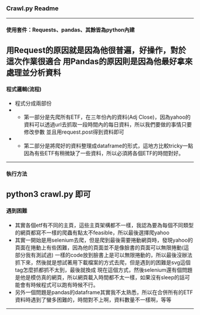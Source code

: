 ### Crawl.py Readme 
---
#### 使用套件：Requests、pandas、其餘皆為python內建
用Request的原因就是因為他很普遍，好操作，對於這次作業很適合
用Pandas的原因則是因為他最好拿來處理並分析資料
---
#### 程式邏輯(流程)
- 程式分成兩部份
- - 第一部分是先爬所有ETF，在三年份內的資料(Adj Close)，因為yahoo的資料可以透過url去抓取一段時間內的每日資料，所以我們要做的事情只要修改參數
並且用request.post得到資料即可
- - 第二部分是將爬好的資料整理成dataframe的形式，這地方比較tricky一點因為有些ETF有稍微缺了一些資料，所以必須將各個ETF的時間對好。
---
#### 執行方法
python3 crawl.py 即可
---
#### 遇到困難
- 其實各個etf有不同的主頁，這些主頁架構都不一樣，我認為要為每個不同類型的網頁都寫不一樣的爬蟲有點太不feasible，所以最後選擇爬yahoo
- 其實一開始是用selenium去爬，但是爬到最後需要捲動網頁時，發現yahoo的頁面在捲動上有些困難，因為他的頁面並不是像臉書的頁面可以無限捲動(這部分我有測試過)
一樣的code放到臉書上是可以無限捲動的，所以最後沒辦法抓下來，然後就是想試著用下載檔案的方式去爬，但是遇到的困難是svg這個tag怎麼抓都抓不太到，最後就換成
現在這個方式，然後selenium還有個問題是他是模仿真的網頁，所以網頁載入時間都不太一樣，如果沒有sleep的話可能會有時候程式可以跑有時候不行。
- 另外一個問題是pandas的dataframe其實我不太熟悉，所以在合併所有的ETF資料時遇到了蠻多困難的，時間對不上啊，資料數量不一樣啊，等等
---
